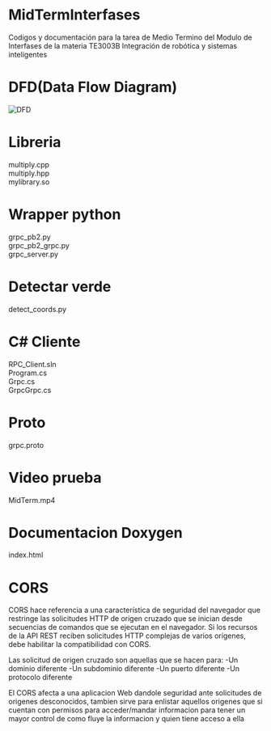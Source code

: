 # MidTermInterfases
Codigos y documentación para la tarea de Medio Termino del Modulo de Interfases de la materia TE3003B Integración de robótica y sistemas inteligentes

# DFD(Data Flow Diagram)

![DFD](https://github.com/ElMizil/MidTermInterfases/assets/46897992/5f8e1e9f-76cb-4c78-8dd0-1b7487f4d008)

# Libreria
multiply.cpp \
multiply.hpp \
mylibrary.so

# Wrapper python
grpc_pb2.py \
grpc_pb2_grpc.py \
grpc_server.py 

# Detectar verde
detect_coords.py 

# C# Cliente
RPC_Client.sln \
Program.cs \
Grpc.cs \
GrpcGrpc.cs 

# Proto
grpc.proto

# Video prueba
MidTerm.mp4

# Documentacion Doxygen
index.html



# CORS
CORS hace referencia a una característica de seguridad del navegador que restringe las solicitudes HTTP de origen cruzado que se inician desde secuencias de comandos que se ejecutan en el navegador. Si los recursos de la API REST reciben solicitudes HTTP complejas de varios orígenes, debe habilitar la compatibilidad con CORS.

Las solicitud de origen cruzado son aquellas que se hacen para:
-Un dominio diferente
-Un subdominio diferente
-Un puerto diferente 
-Un protocolo diferente

El CORS afecta a una aplicacion Web dandole seguridad ante solicitudes de origenes desconocidos, tambien sirve para enlistar aquellos origenes que si cuentan con permisos para acceder/mandar informacion para tener un mayor control de como fluye la informacion y quien tiene acceso a ella

